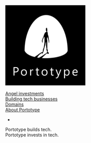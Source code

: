 <img src="about/brand/logo-vertical-white-on-black.jpg" alt="portotype-logo" width="50%"/>  

[Angel investments](/angel/)  
[Building tech businesses](/docs/)  
[Domains](/domains/)  
[About Portotype](/about)  

-  
Portotype builds tech.  
Portotype invests in tech.  